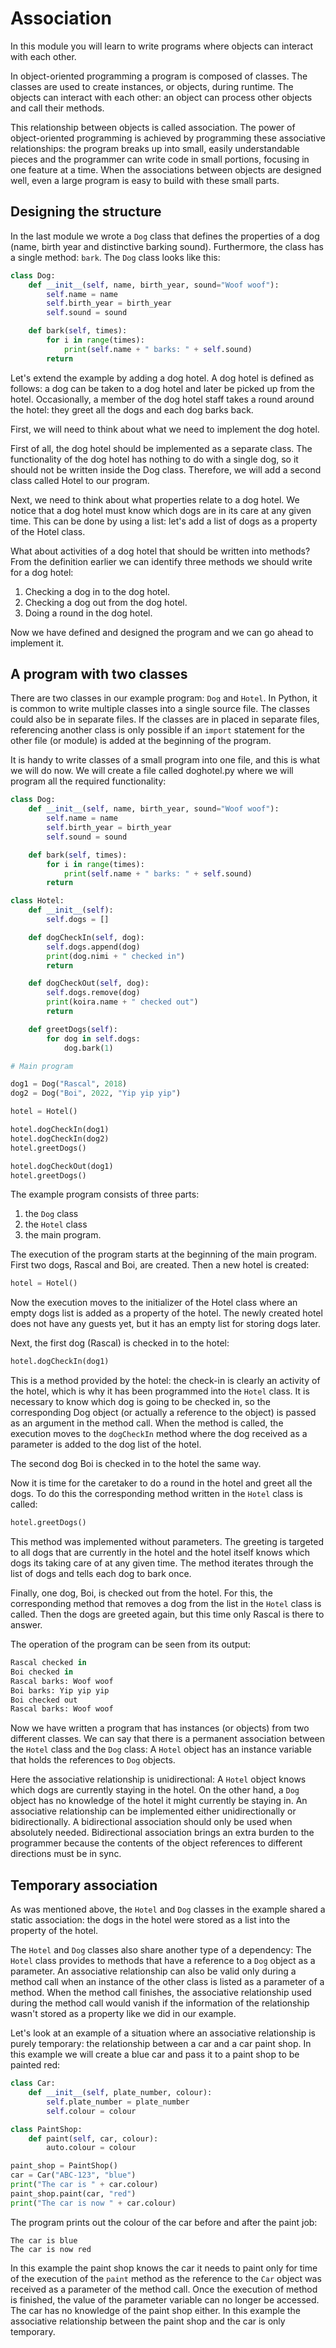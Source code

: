 # Association

In this module you will learn to write programs where objects can interact with each other.

In object-oriented programming a program is composed of classes. The classes are used to create
instances, or objects, during runtime. The objects can interact with each other: an object can
process other objects and call their methods.

This relationship between objects is called association. The power of object-oriented programming is achieved
by programming these associative relationships: the program breaks up into small, easily understandable pieces
and the programmer can write code in small portions, focusing in one feature at a time. When the associations
between objects are designed well, even a large program is easy to build with these small parts.

## Designing the structure

In the last module we wrote a `Dog` class that defines the properties of a dog (name, birth year and distinctive barking
sound). Furthermore, the class has a single method: `bark`. The `Dog` class looks like this:

```python
class Dog:
    def __init__(self, name, birth_year, sound="Woof woof"):
        self.name = name
        self.birth_year = birth_year
        self.sound = sound

    def bark(self, times):
        for i in range(times):
            print(self.name + " barks: " + self.sound)
        return
```

Let's extend the example by adding a dog hotel. A dog hotel is defined as follows: a dog can be taken to a dog hotel and 
later be picked up from the hotel. Occasionally, a member of the dog hotel staff takes a round around the hotel: they greet 
all the dogs and each dog barks back.

First, we will need to think about what we need to implement the dog hotel.

First of all, the dog hotel should be implemented as a separate class. The functionality of the dog hotel has nothing to
do with a single dog, so it should not be written inside the Dog class. Therefore, we will add a second class called Hotel 
to our program.

Next, we need to think about what properties relate to a dog hotel. We notice that a dog hotel must know which dogs are in
its care at any given time. This can be done by using a list: let's add a list of dogs as a property of the Hotel class.

What about activities of a dog hotel that should be written into methods? From the definition earlier we
can identify three methods we should write for a dog hotel:
1. Checking a dog in to the dog hotel.
2. Checking a dog out from the dog hotel.
3. Doing a round in the dog hotel.

Now we have defined and designed the program and we can go ahead to implement it.

## A program with two classes

There are two classes in our example program: `Dog` and `Hotel`. In Python, it is common to write multiple classes into 
a single source file. The classes could also be in separate files. If the classes are in placed in
separate files, referencing another class is only possible if an `import` statement for the other file (or module) is added
at the beginning of the program. 

It is handy to write classes of a small program into one file, and this is what we will do now. We will create a file called
doghotel.py where we will program all the required functionality:

```python
class Dog:
    def __init__(self, name, birth_year, sound="Woof woof"):
        self.name = name
        self.birth_year = birth_year
        self.sound = sound

    def bark(self, times):
        for i in range(times):
            print(self.name + " barks: " + self.sound)
        return

class Hotel:
    def __init__(self):
        self.dogs = []

    def dogCheckIn(self, dog):
        self.dogs.append(dog)
        print(dog.nimi + " checked in")
        return

    def dogCheckOut(self, dog):
        self.dogs.remove(dog)
        print(koira.name + " checked out")
        return

    def greetDogs(self):
        for dog in self.dogs:
            dog.bark(1)

# Main program

dog1 = Dog("Rascal", 2018)
dog2 = Dog("Boi", 2022, "Yip yip yip")

hotel = Hotel()

hotel.dogCheckIn(dog1)
hotel.dogCheckIn(dog2)
hotel.greetDogs()

hotel.dogCheckOut(dog1)
hotel.greetDogs()
```

The example program consists of three parts:
1. the `Dog` class
2. the `Hotel` class
3. the main program.

The execution of the program starts at the beginning of the main program. First two dogs, Rascal and Boi, are created.
Then a new hotel is created:

```python
hotel = Hotel()
```

Now the execution moves to the initializer of the Hotel class where an empty dogs list is added as a property of
the hotel. The newly created hotel does not have any guests yet, but it has an empty list for storing dogs later.

Next, the first dog (Rascal) is checked in to the hotel:

```python
hotel.dogCheckIn(dog1)
```

This is a method provided by the hotel: the check-in is clearly an activity of the hotel, which is why it has been
programmed into the `Hotel` class. It is necessary to know which dog is going to be checked in, so the corresponding
Dog object (or actually a reference to the object) is passed as an argument in the method call. When the method is called,
the execution moves to the `dogCheckIn` method where the dog received as a parameter is added to the dog list of the hotel.

The second dog Boi is checked in to the hotel the same way.

Now it is time for the caretaker to do a round in the hotel and greet all the dogs. To do this the corresponding method written
in the `Hotel` class is called:

```python
hotel.greetDogs()
```

This method was implemented without parameters. The greeting is targeted to all dogs that are currently in the hotel and
the hotel itself knows which dogs its taking care of at any given time. The method iterates through the list of dogs and
tells each dog to bark once.

Finally, one dog, Boi, is checked out from the hotel. For this, the corresponding method that removes a dog from the list
in the `Hotel` class is called. Then the dogs are greeted again, but this time only Rascal is there to answer.

The operation of the program can be seen from its output:

```python
Rascal checked in
Boi checked in
Rascal barks: Woof woof
Boi barks: Yip yip yip
Boi checked out
Rascal barks: Woof woof
```

Now we have written a program that has instances (or objects) from two different classes. We can say that there is a
permanent association between the `Hotel` class and the `Dog` class: A `Hotel` object has an instance variable that
holds the references to `Dog` objects.

Here the associative relationship is unidirectional: A `Hotel` object knows which dogs are currently staying in the hotel.
On the other hand, a `Dog` object has no knowledge of the hotel it might currently be staying in. An associative relationship
can be implemented either unidirectionally or bidirectionally. A bidirectional association should only be used when absolutely
needed. Bidirectional association brings an extra burden to the programmer because the contents of the object references to 
different directions must be in sync.

## Temporary association

As was mentioned above, the `Hotel` and `Dog` classes in the example shared a static association: the dogs in the hotel
were stored as a list into the property of the hotel.

The `Hotel` and `Dog` classes also share another type of a dependency: The `Hotel` class provides to methods that
have a reference to a `Dog` object as a parameter. An associative relationship can also be valid only during a method call
when an instance of the other class is listed as a parameter of a method. When the method call finishes, the associative
relationship used during the method call would vanish if the information of the relationship wasn't stored as a property like
we did in our example. 

Let's look at an example of a situation where an associative relationship is purely temporary: the relationship between a
car and a car paint shop. In this example we will create a blue car and pass it to a paint shop to be painted red:


```python
class Car:
    def __init__(self, plate_number, colour):
        self.plate_number = plate_number
        self.colour = colour

class PaintShop:
    def paint(self, car, colour):
        auto.colour = colour

paint_shop = PaintShop()
car = Car("ABC-123", "blue")
print("The car is " + car.colour)
paint_shop.paint(car, "red")
print("The car is now " + car.colour)
```

The program prints out the colour of the car before and after the paint job:

```monospace
The car is blue
The car is now red
```

In this example the paint shop knows the car it needs to paint only for time of the execution of the `paint` method as
the reference to the `Car` object was received as a parameter of the method call. Once the execution of method is finished,
the value of the parameter variable can no longer be accessed. The car has no knowledge of the paint shop either. In this 
example the associative relationship between the paint shop and the car is only temporary.
